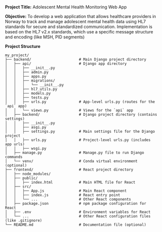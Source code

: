 **Project Title:**
Adolescent Mental Health Monitoring Web App

**Objective:**
To develop a web application that allows healthcare providers in Norway to track and manage adolescent mental health data using HL7 standards for secure and standardized communication. Implementation is based on the HL7 v2.x standards, which use a specific message structure and encoding (like MSH, PID segments)

**Project Structure**

```
my_project/
├── backend/                      # Main Django project directory
│   ├── api/                      # Django app directory
│   │   ├── __init__.py
│   │   ├── admin.py
│   │   ├── apps.py
│   │   ├── migrations/
│   │   │   └── __init__.py
│   │   ├── hl7_utils.py
│   │   ├── models.py
│   │   ├── tests.py
│   │   ├── urls.py               # App-level urls.py (routes for the `api` app)
│   │   └── views.py              # Views for the `api` app
│   ├── backend/                  # Django project directory (contains settings)
│   │   ├── __init__.py
│   │   ├── asgi.py
│   │   ├── settings.py           # Main settings file for the Django project
│   │   ├── urls.py               # Project-level urls.py (includes app urls)
│   │   ├── wsgi.py
│   ├── manage.py                 # Manage.py file to run Django commands
│   └── venv/                     # Conda virtual environment (optional)
├── frontend/                     # React project directory
│   ├── node_modules/
│   ├── public/
│   │   ├── index.html            # Main HTML file for React
│   ├── src/
│   │   ├── App.js                # Main React component
│   │   ├── index.js              # React entry point
│   │   └── ...                   # Other React components
│   ├── package.json              # npm package configuration for React
│   ├── .env                      # Environment variables for React
│   └── ...                       # Other React configuration files (like .gitignore)
└── README.md                     # Documentation file (optional)
```
